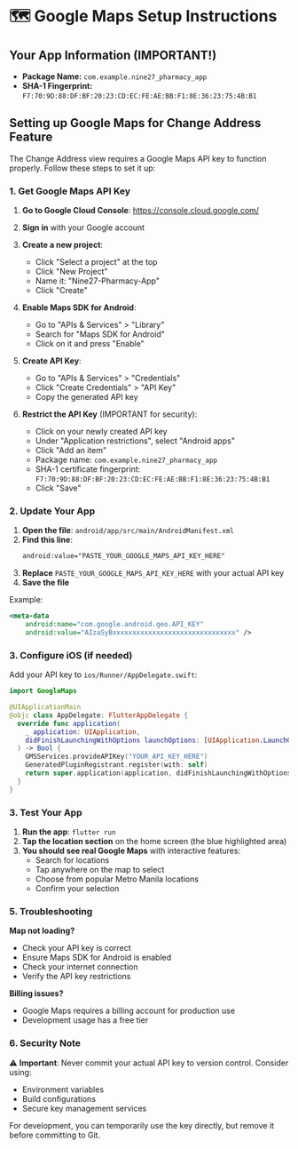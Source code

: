 # 🗺️ Google Maps Setup Instructions

## Your App Information (IMPORTANT!)
- **Package Name:** `com.example.nine27_pharmacy_app`
- **SHA-1 Fingerprint:** `F7:70:9D:88:DF:BF:20:23:CD:EC:FE:AE:BB:F1:8E:36:23:75:4B:B1`

## Setting up Google Maps for Change Address Feature

The Change Address view requires a Google Maps API key to function properly. Follow these steps to set it up:

### 1. Get Google Maps API Key

1. **Go to Google Cloud Console**: https://console.cloud.google.com/
2. **Sign in** with your Google account
3. **Create a new project**:
   - Click "Select a project" at the top
   - Click "New Project"
   - Name it: "Nine27-Pharmacy-App"
   - Click "Create"

4. **Enable Maps SDK for Android**:
   - Go to "APIs & Services" > "Library"
   - Search for "Maps SDK for Android"
   - Click on it and press "Enable"

5. **Create API Key**:
   - Go to "APIs & Services" > "Credentials"
   - Click "Create Credentials" > "API Key"
   - Copy the generated API key

6. **Restrict the API Key** (IMPORTANT for security):
   - Click on your newly created API key
   - Under "Application restrictions", select "Android apps"
   - Click "Add an item"
   - Package name: `com.example.nine27_pharmacy_app`
   - SHA-1 certificate fingerprint: `F7:70:9D:88:DF:BF:20:23:CD:EC:FE:AE:BB:F1:8E:36:23:75:4B:B1`
   - Click "Save"

### 2. Update Your App

1. **Open the file**: `android/app/src/main/AndroidManifest.xml`
2. **Find this line**:
   ```xml
   android:value="PASTE_YOUR_GOOGLE_MAPS_API_KEY_HERE"
   ```
3. **Replace** `PASTE_YOUR_GOOGLE_MAPS_API_KEY_HERE` with your actual API key
4. **Save the file**

Example:
```xml
<meta-data
    android:name="com.google.android.geo.API_KEY"
    android:value="AIzaSyBxxxxxxxxxxxxxxxxxxxxxxxxxxxxxxx" />
```

### 3. Configure iOS (if needed)

Add your API key to `ios/Runner/AppDelegate.swift`:

```swift
import GoogleMaps

@UIApplicationMain
@objc class AppDelegate: FlutterAppDelegate {
  override func application(
    _ application: UIApplication,
    didFinishLaunchingWithOptions launchOptions: [UIApplication.LaunchOptionsKey: Any]?
  ) -> Bool {
    GMSServices.provideAPIKey("YOUR_API_KEY_HERE")
    GeneratedPluginRegistrant.register(with: self)
    return super.application(application, didFinishLaunchingWithOptions: launchOptions)
  }
}
```

### 3. Test Your App

1. **Run the app**: `flutter run`
2. **Tap the location section** on the home screen (the blue highlighted area)
3. **You should see real Google Maps** with interactive features:
   - Search for locations
   - Tap anywhere on the map to select
   - Choose from popular Metro Manila locations
   - Confirm your selection

### 5. Troubleshooting

**Map not loading?**
- Check your API key is correct
- Ensure Maps SDK for Android is enabled
- Check your internet connection
- Verify the API key restrictions

**Billing issues?**
- Google Maps requires a billing account for production use
- Development usage has a free tier

### 6. Security Note

⚠️ **Important**: Never commit your actual API key to version control. Consider using:
- Environment variables
- Build configurations
- Secure key management services

For development, you can temporarily use the key directly, but remove it before committing to Git.
